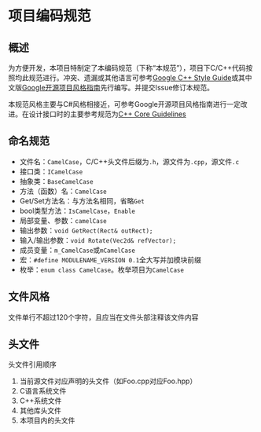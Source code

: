 # 项目编码规范

## 概述

为方便开发，本项目特制定了本编码规范（下称“本规范”），项目下C/C++代码按照均此规范进行。冲突、遗漏或其他语言可参考[Google C++ Style Guide](https://google.github.io/styleguide/cppguide.html)或其中文版[Google开源项目风格指南](https://zh-google-styleguide.readthedocs.io/en/latest/)先行编写。并提交Issue修订本规范。

本规范风格主要与C#风格相接近，可参考Google开源项目风格指南进行一定改进。在设计接口时的主要参考规范为[C++ Core Guidelines](http://isocpp.github.io/CppCoreGuidelines/CppCoreGuidelines)
    
## 命名规范

- 文件名：`CamelCase`，C/C++头文件后缀为`.h`，源文件为`.cpp`，源文件`.c`
- 接口类：`ICamelCase`
- 抽象类：`BaseCamelCase`
- 方法（函数）名：`CamelCase`
- Get/Set方法名：与方法名相同，省略`Get`
- bool类型方法：`IsCamelCase`，`Enable`
- 局部变量、参数：`camelCase`
- 输出参数：`void GetRect(Rect& outRect);`
- 输入/输出参数：`void Rotate(Vec2d& refVector);`
- 成员变量：`m_CamelCase`或`mCamelCase`
- 宏：`#define MODULENAME_VERSION 0.1`全大写并加模块前缀
- 枚举：`enum class CamelCase`。枚举项目为`CamelCase`

## 文件风格

文件单行不超过120个字符，且应当在文件头部注释该文件内容

## 头文件

头文件引用顺序

1. 当前源文件对应声明的头文件（如Foo.cpp对应Foo.hpp）
2. C语言系统文件
3. C++系统文件
4. 其他库头文件
5. 本项目内的头文件